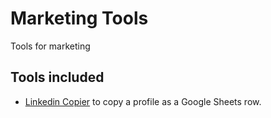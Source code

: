 # Marketing Tools

Tools for marketing

## Tools included

* [Linkedin Copier](./linkedin-copier) to copy a profile as a Google Sheets row.
